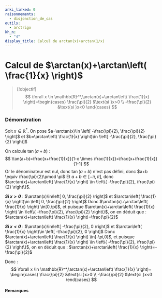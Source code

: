```yaml
---
anki_linked: 0
raisonnements:
  - disjonction_de_cas
outils:
  - arctrigo
kh_n:
  - "4"
display_title: Calcul de arctan(x)+arctan(1/x)
---
```

# Calcul de $\arctan(x)+\arctan\left( \frac{1}{x} \right)$

> [!objectif]
>$$
> \forall x \in \mathbb{R}^*,\arctan(x)+\arctan\left( \frac{1}{x} \right)=\begin{cases}
> \frac{\pi}{2} &\text{si }x>0 \\
> -\frac{\pi}{2} &\text{si }x<0
> \end{cases}
> $$
### Démonstration

Soit $x \in \mathbb{R}^*$.
On pose $a=\arctan(x)\in \left[ -\frac{\pi}{2}, \frac{\pi}{2} \right]$ et $b=\arctan\left( \frac{1}{x} \right)\in \left[ -\frac{\pi}{2}, \frac{\pi}{2} \right]$

On calcule $\tan(a+b)$ :
$$
\tan(a+b)=\frac{x+\frac{1}{x}}{1-x \times \frac{1}{x}}=\frac{x+\frac{1}{x}}{1-1}
$$
Or le dénominateur est nul, donc $\tan(a+b)$ n'est pas défini, donc $a+b \equiv \frac{\pi}{2}\pmod \pi$
Et $a+b \in[-\pi,\pi]$, donc $\arctan(x)+\arctan\left( \frac{1}{x} \right) \in \left\{ -\frac{\pi}{2}, \frac{\pi}{2} \right\}$.

***Si $x>0$*** :
$\arctan(x)\in\left[ 0, \frac{\pi}{2} \right]$ et $\arctan\left( \frac{1}{x} \right)\in \left[ 0, \frac{\pi}{2} \right]$
Donc $\arctan(x)+\arctan\left( \frac{1}{x} \right) \in[0,\pi]$, et puisque $\arctan(x)+\arctan\left( \frac{1}{x} \right) \in \left\{ -\frac{\pi}{2}, \frac{\pi}{2} \right\}$, on en déduit que : $\arctan(x)+\arctan\left( \frac{1}{x} \right)=\frac{\pi}{2}$

***Si $x<0$*** :
$\arctan(x)\in\left[ -\frac{\pi}{2}, 0 \right]$ et $\arctan\left( \frac{1}{x} \right)\in \left[ -\frac{\pi}{2}, 0 \right]$
Donc $\arctan(x)+\arctan\left( \frac{1}{x} \right) \in[-\pi,0]$, et puisque $\arctan(x)+\arctan\left( \frac{1}{x} \right) \in \left\{ -\frac{\pi}{2}, \frac{\pi}{2} \right\}$, on en déduit que : $\arctan(x)+\arctan\left( \frac{1}{x} \right)=-\frac{\pi}{2}$

Donc :
$$
\forall x \in \mathbb{R}^*,\arctan(x)+\arctan\left( \frac{1}{x} \right)=
\begin{cases}
\frac{\pi}{2} &\text{si }x>0 \\
-\frac{\pi}{2} &\text{si }x<0
\end{cases}
$$
#### Remarques


